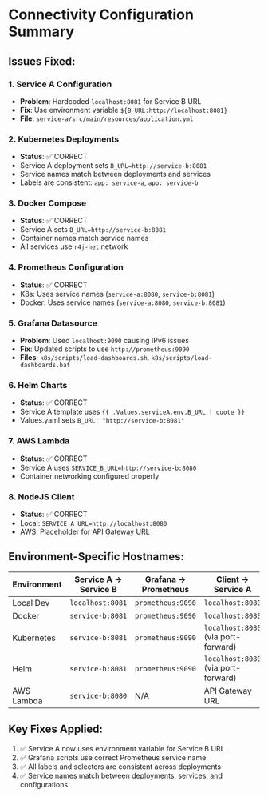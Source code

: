 # Connectivity Configuration Summary

## Issues Fixed:

### 1. Service A Configuration
- **Problem**: Hardcoded `localhost:8081` for Service B URL
- **Fix**: Use environment variable `${B_URL:http://localhost:8081}`
- **File**: `service-a/src/main/resources/application.yml`

### 2. Kubernetes Deployments
- **Status**: ✅ CORRECT
- Service A deployment sets `B_URL=http://service-b:8081`
- Service names match between deployments and services
- Labels are consistent: `app: service-a`, `app: service-b`

### 3. Docker Compose
- **Status**: ✅ CORRECT  
- Service A sets `B_URL=http://service-b:8081`
- Container names match service names
- All services use `r4j-net` network

### 4. Prometheus Configuration
- **Status**: ✅ CORRECT
- K8s: Uses service names (`service-a:8080`, `service-b:8081`)
- Docker: Uses service names (`service-a:8080`, `service-b:8081`)

### 5. Grafana Datasource
- **Problem**: Used `localhost:9090` causing IPv6 issues
- **Fix**: Updated scripts to use `http://prometheus:9090`
- **Files**: `k8s/scripts/load-dashboards.sh`, `k8s/scripts/load-dashboards.bat`

### 6. Helm Charts
- **Status**: ✅ CORRECT
- Service A template uses `{{ .Values.serviceA.env.B_URL | quote }}`
- Values.yaml sets `B_URL: "http://service-b:8081"`

### 7. AWS Lambda
- **Status**: ✅ CORRECT
- Service A uses `SERVICE_B_URL=http://service-b:8080`
- Container networking configured properly

### 8. NodeJS Client
- **Status**: ✅ CORRECT
- Local: `SERVICE_A_URL=http://localhost:8080`
- AWS: Placeholder for API Gateway URL

## Environment-Specific Hostnames:

| Environment | Service A → Service B | Grafana → Prometheus | Client → Service A |
|-------------|----------------------|---------------------|-------------------|
| Local Dev   | `localhost:8081`     | `prometheus:9090`   | `localhost:8080`  |
| Docker      | `service-b:8081`     | `prometheus:9090`   | `localhost:8080`  |
| Kubernetes  | `service-b:8081`     | `prometheus:9090`   | `localhost:8080` (via port-forward) |
| Helm        | `service-b:8081`     | `prometheus:9090`   | `localhost:8080` (via port-forward) |
| AWS Lambda  | `service-b:8080`     | N/A                 | API Gateway URL   |

## Key Fixes Applied:
1. ✅ Service A now uses environment variable for Service B URL
2. ✅ Grafana scripts use correct Prometheus service name
3. ✅ All labels and selectors are consistent across deployments
4. ✅ Service names match between deployments, services, and configurations